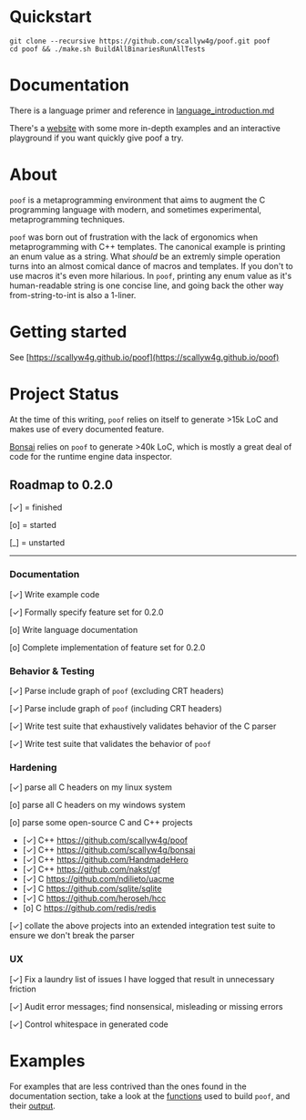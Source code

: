 # Quickstart

```
git clone --recursive https://github.com/scallyw4g/poof.git poof
cd poof && ./make.sh BuildAllBinariesRunAllTests
```

# Documentation

There is a language primer and reference in [language_introduction.md](language_introduction.md)

There's a [website](https://scallyw4g.github.io/poof/) with some more in-depth
examples and an interactive playground if you want quickly give poof a try.

# About

`poof` is a metaprogramming environment that aims to augment the C programming
language with modern, and sometimes experimental, metaprogramming techniques.

`poof` was born out of frustration with the lack of ergonomics when
metaprogramming with C++ templates.  The canonical example is printing an enum
value as a string.  What _should_ be an extremly simple operation turns into an
almost comical dance of macros and templates.  If you don't to use macros it's
even more hilarious.  In `poof`, printing any enum value as it's
human-readable string is one concise line, and going back the other way
from-string-to-int is also a 1-liner.

# Getting started

See [https://scallyw4g.github.io/poof](https://scallyw4g.github.io/poof)

# Project Status

At the time of this writing, `poof` relies on itself to generate >15k LoC and
makes use of every documented feature.

[Bonsai](https://github.com/scallyw4g/bonsai) relies on `poof` to generate >40k
LoC, which is mostly a great deal of code for the runtime engine data inspector.  

## Roadmap to 0.2.0

[✓] = finished

[o] = started

[\_] = unstarted

---

### Documentation
[✓] Write example code

[✓] Formally specify feature set for 0.2.0

[o] Write language documentation

[o] Complete implementation of feature set for 0.2.0

### Behavior & Testing
[✓] Parse include graph of `poof` (excluding CRT headers)

[✓] Parse include graph of `poof` (including CRT headers)

[✓] Write test suite that exhaustively validates behavior of the C parser

[✓] Write test suite that validates the behavior of `poof`

### Hardening
[✓] parse all C headers on my linux system

[o] parse all C headers on my windows system

[o] parse some open-source C and C++ projects
  - [✓] C++ https://github.com/scallyw4g/poof
  - [✓] C++ https://github.com/scallyw4g/bonsai
  - [✓] C++ https://github.com/HandmadeHero
  - [✓] C++ https://github.com/nakst/gf
  - [✓] C https://github.com/ndilieto/uacme
  - [✓] C https://github.com/sqlite/sqlite
  - [✓] C https://github.com/heroseh/hcc
  - [o] C https://github.com/redis/redis

[✓] collate the above projects into an extended integration test suite to ensure we don't break the parser

### UX
[✓] Fix a laundry list of issues I have logged that result in unnecessary friction

[✓] Audit error messages; find nonsensical, misleading or missing errors

[✓] Control whitespace in generated code



# Examples

For examples that are less contrived than the ones found in the documentation
section, take a look at the [functions](https://github.com/scallyw4g/bonsai_stdlib/blob/master/headers/poof_functions.h)
used to build `poof`, and their [output](https://github.com/scallyw4g/poof/tree/master/poof/generated).

